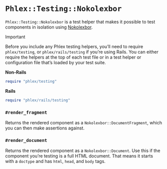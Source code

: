 # `Phlex::Testing::Nokolexbor`

`Phlex::Testing::Nokolexbor` is a test helper that makes it possible to test components in isolation using [Nokolexbor](https://github.com/serpapi/nokolexbor).

> [!IMPORTANT]
> Before you include any Phlex testing helpers, you’ll need to require `phlex/testing`, or `phlex/rails/testing` if you’re using Rails. You can either require the helpers at the top of each test file or in a test helper or configuration file that’s loaded by your test suite.
>
> **Non-Rails**
>
> ```ruby
> require "phlex/testing"
> ```
>
> **Rails**
>
> ```ruby
> require "phlex/rails/testing"
> ```

### `#render_fragment`

Returns the rendered component as a `Nokolexbor::DocumentFragment`, which you can then make assertions against.

### `#render_document`

Returns the rendered component as a `Nokolexbor::Document`. Use this if the component you’re testing is a full HTML document. That means it starts with a `doctype` and has `html`, `head`, and `body` tags.
